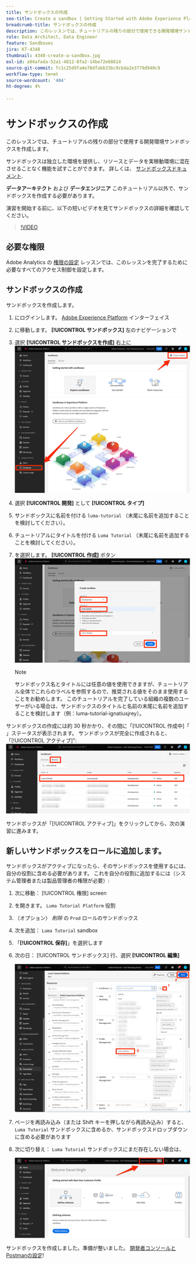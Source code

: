 ```yaml
---
title: サンドボックスの作成
seo-title: Create a sandbox | Getting Started with Adobe Experience Platform for Data Architects and Data Engineers
breadcrumb-title: サンドボックスの作成
description: このレッスンでは、チュートリアルの残りの部分で使用できる開発環境サンドボックスを作成します。
role: Data Architect, Data Engineer
feature: Sandboxes
jira: KT-4348
thumbnail: 4348-create-a-sandbox.jpg
exl-id: a04afada-52a1-4812-8fa2-14be72e68614
source-git-commit: fc1c25d9fa4e78dfabb33bc9cb4a2e3779d940c9
workflow-type: tm+mt
source-wordcount: '404'
ht-degree: 4%

---
```


# サンドボックスの作成

<!--25min-->

このレッスンでは、チュートリアルの残りの部分で使用する開発環境サンドボックスを作成します。

サンドボックスは独立した環境を提供し、リソースとデータを実稼動環境に混在させることなく機能を試すことができます。 詳しくは、 [サンドボックスドキュメント](https://experienceleague.adobe.com/docs/experience-platform/sandbox/home.html?lang=ja).

**データアーキテクト** および **データエンジニア** このチュートリアル以外で、サンドボックスを作成する必要があります。

演習を開始する前に、以下の短いビデオを見てサンドボックスの詳細を確認してください。
>[!VIDEO](https://video.tv.adobe.com/v/29838/?quality=12&learn=on)

## 必要な権限

Adobe Analytics の [権限の設定](configure-permissions.md) レッスンでは、このレッスンを完了するために必要なすべてのアクセス制御を設定します。

<!--
* Permission items **[!UICONTROL Sandbox Administration]** > **[!UICONTROL View Sandboxes]** and **[!UICONTROL Manage Sandboxes]**
* Permission item **[!UICONTROL Sandboxes]** > **[!UICONTROL Prod]**
* User-role access to the `Luma Tutorial Platform` product profile
* Admin-level access to the `Luma Tutorial Platform` product profile
-->

## サンドボックスの作成

サンドボックスを作成します。

1. にログインします。 [Adobe Experience Platform](https://experience.adobe.com/platform) インターフェイス
1. に移動します。 **[!UICONTROL サンドボックス]** 左のナビゲーションで
1. 選択 **[!UICONTROL サンドボックスを作成]** 右上に
   ![サンドボックスを作成を選択](assets/sandbox-createSandbox.png)

1. 選択 **[!UICONTROL 開発]** として **[!UICONTROL タイプ]**
1. サンドボックスに名前を付ける `luma-tutorial` （末尾に名前を追加することを検討してください）。
1. チュートリアルにタイトルを付ける `Luma Tutorial` （末尾に名前を追加することを検討してください）。
1. を選択します。 **[!UICONTROL 作成]** ボタン
   ![サンドボックスを作成](assets/sandbox-nameSandbox.png)
   >[!NOTE]
   >
   >サンドボックス名とタイトルには任意の値を使用できますが、チュートリアル全体でこれらのラベルを参照するので、推奨される値をそのまま使用することをお勧めします。 このチュートリアルを完了している組織の複数のユーザーがいる場合は、サンドボックスのタイトルと名前の末尾に名前を追加することを検討します（例：luma-tutorial-ignatiusjrey）。

サンドボックスの作成には約 30 秒かかり、その間に「[!UICONTROL 作成中]「 」ステータスが表示されます。 サンドボックスが完全に作成されると、「[!UICONTROL アクティブ]&quot;:
![アクティブステータス](assets/sandbox-active.png)

サンドボックスが「[!UICONTROL アクティブ]」をクリックしてから、次の演習に進みます。

## 新しいサンドボックスをロールに追加します。

サンドボックスがアクティブになったら、そのサンドボックスを使用するには、自分の役割に含める必要があります。 これを自分の役割に追加するには（システム管理者または製品管理者の権限が必要）:

1. 次に移動： [!UICONTROL 権限] screen
1. を開きます。 `Luma Tutorial Platform` 役割
1. （オプション） _削除_ の `Prod` ロールのサンドボックス
1. 次を追加： `Luma Tutorial` sandbox
1. 「**[!UICONTROL 保存]**」を選択します
1. 次の日： [!UICONTROL サンドボックス] 行、選択 **[!UICONTROL 編集]**

   ![Luma チュートリアルの追加](assets/sandbox-addLumaTutorial.png)

1. ページを再読み込み（または Shift キーを押しながら再読み込み）すると、 `Luma Tutorial` サンドボックスに含めるか、サンドボックスドロップダウンに含める必要があります
1. 次に切り替え： `Luma Tutorial` サンドボックスにまだ存在しない場合は、

   ![サンドボックスを確認](assets/sandbox-confirmDropdown.png)

サンドボックスを作成しました。準備が整いました。 [開発者コンソールとPostmanの設定](set-up-developer-console-and-postman.md)!
